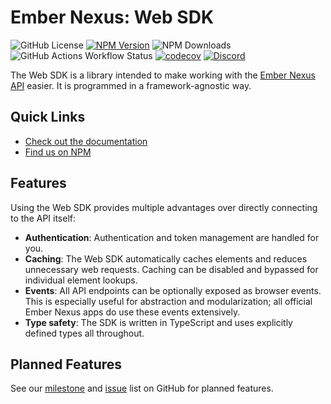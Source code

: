 # Ember Nexus: Web SDK

![GitHub License](https://img.shields.io/github/license/ember-nexus/web-sdk)
[![NPM Version](https://img.shields.io/npm/v/%40ember-nexus%2Fweb-sdk)](https://www.npmjs.com/package/@ember-nexus/web-sdk)
![NPM Downloads](https://img.shields.io/npm/dm/%40ember-nexus%2Fweb-sdk)
![GitHub Actions Workflow Status](https://img.shields.io/github/actions/workflow/status/ember-nexus/web-sdk/ci-test.yml?label=CI)
[![codecov](https://codecov.io/gh/ember-nexus/web-sdk/branch/main/graph/badge.svg?token=N4U7IE0DK0)](https://codecov.io/gh/ember-nexus/web-sdk)
[![Discord](https://img.shields.io/discord/1135243882360221787?logo=discord&color=%235865f2)](https://discord.gg/qbQFBrJrRC)

The Web SDK is a library intended to make working with the [Ember Nexus API](https://github.com/ember-nexus/api)
easier.
It is programmed in a framework-agnostic way.

## Quick Links

- [Check out the documentation](https://ember-nexus.github.io/web-sdk)
- [Find us on NPM](https://www.npmjs.com/package/@ember-nexus/web-sdk)

## Features

Using the Web SDK provides multiple advantages over directly connecting to the API itself:

- **Authentication**: Authentication and token management are handled for you.
- **Caching**: The Web SDK automatically caches elements and reduces unnecessary web requests. Caching can be disabled
  and bypassed for individual element lookups.
- **Events**: All API endpoints can be optionally exposed as browser events. This is especially useful for abstraction
  and modularization; all official Ember Nexus apps do use these events extensively.
- **Type safety**: The SDK is written in TypeScript and uses explicitly defined types all throughout.

## Planned Features

See our [milestone](https://github.com/ember-nexus/web-sdk/milestones) and
[issue](https://github.com/ember-nexus/web-sdk/issues) list on GitHub for planned features.
